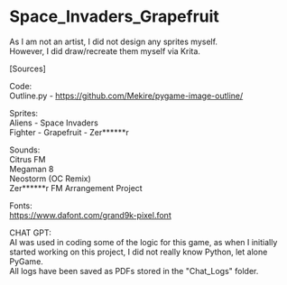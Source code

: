 # Space_Invaders_Grapefruit

As I am not an artist, I did not design any sprites myself. <br />
However, I did draw/recreate them myself via Krita. <br />

[Sources] <br />

Code: <br />
Outline.py - https://github.com/Mekire/pygame-image-outline/ <br />

Sprites: <br />
Aliens - Space Invaders <br />
Fighter - Grapefruit - Zer******r <br />

Sounds: <br />
Citrus FM <br />
Megaman 8 <br />
Neostorm (OC Remix) <br />
Zer******r FM Arrangement Project <br />

Fonts: <br />
https://www.dafont.com/grand9k-pixel.font <br />

CHAT GPT: <br />
AI was used in coding some of the logic for this game, as when I initially started working on this project, I did not really know Python, let alone PyGame. <br />
All logs have been saved as PDFs stored in the "Chat_Logs" folder. <br />
